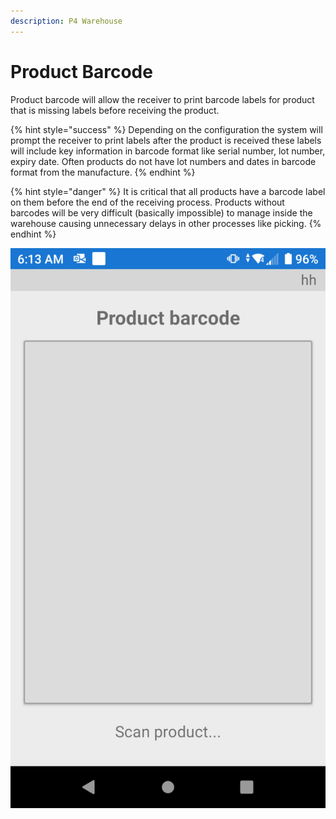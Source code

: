 ```yaml
---
description: P4 Warehouse
---
```


# Product Barcode

Product barcode will allow the receiver to print barcode labels for product that is missing labels before receiving the product.&#x20;

{% hint style="success" %}
Depending on the configuration the system will prompt the receiver to print labels after the product is received these labels will include key information in barcode format like serial number, lot number, expiry date. Often products do not have lot numbers and dates in barcode format from the manufacture.
{% endhint %}

{% hint style="danger" %}
It is critical that all products have a barcode label on them before the end of the receiving process. Products without barcodes will be very difficult (basically impossible) to manage inside the warehouse causing unnecessary delays in other processes like picking.
{% endhint %}

![P4 Warehouse Android App for printing product barcodes](<../.gitbook/assets/PO Product Barcode.png>)

